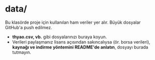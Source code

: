 # data/

Bu klasörde proje için kullanılan ham veriler yer alır. Büyük dosyalar GitHub'a push edilmez.
- **thyao.csv, vb.** gibi dosyalarınızı buraya koyun.
- Verileri paylaşmanız lisans açısından sakıncalıysa (ör. borsa verileri), **kaynağı ve indirme yöntemini README'de anlatın**, dosyayı burada tutmayın.